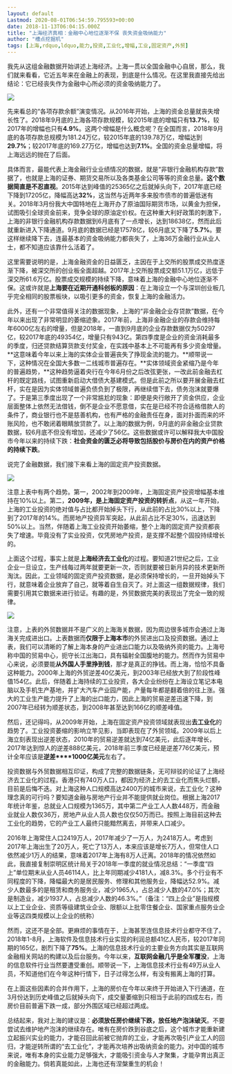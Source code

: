 ```yaml
---
layout: default
Lastmod: 2020-08-01T06:54:59.795593+00:00
date: 2018-11-13T06:04:15.000Z
title: "上海经济真相：金融中心地位逐渐不保 丧失资金吸纳能力"
author: "槽点挖掘机"
tags: [上海,rdquo,ldquo,能力,投资,工业化,增幅,工业,固定资产,外贸]
---
```



我先从这组金融数据开始讲述上海经济。上海一贯以全国金融中心自居，那么，我们就来看看，它近五年来在金融上的表现，到底是什么情况。在这里我直接先给出结论：它已经丧失作为金融中心所必须的资金吸纳能力了。

![](https://images.weserv.nl/?url=https%3A//m1.aboluowang.com/uploadfile/2018/1113/20181113015351350.jpg)

先来看总的“各项存款余额”演变情况。从2016年开始，上海的资金总量就丧失增长性了。2018年9月底的上海各项存款规模，较2015年底的增幅只有**13.7%**，较2017年的增幅也只有**4.9%**。这两个增幅是什么概念呢？在全国而言，2018年9月底的各项存款总规模为181.24万亿，较2015年底的139.78万亿，增幅达到**29.7%**；较2017年底的169.27万亿，增幅也达到**7.1%**。全国的资金总量增幅，将上海远远的抛在了后面。

具体而言，最能代表上海金融行业业绩情况的数据，就是“非银行金融机构存款”数据了，也就是上海的证券、期货交易所以及各类基金公司等等的资金总量。**这个数据简直是不忍直视**。2015年达到峰值的25365亿之后就掉头向下，2017年底已经下降到17205亿，降幅高达**32%**，这当然与近两年多来股市债市的普遍低迷有关。2018年3月份我大中国特地在上海开办了原油国际期货市场，以黄金为担保，试图吸引全球资金前来，竞争全球的原油定价权。在这种重大利好政策的刺激下，上海的非银行金融机构存款数据到6月底有了一点增长，达到18638亿，然而此后就重新进入下降通道。9月底的数据已经是17578亿，较6月底又下降了**5.7%**。要这样继续降下去，连最基本的资金吸纳能力都丧失了，上海36万金融行业从业人士，都不知道应该靠什么活着了。

这里需要说明的是，上海金融资金的日益匮乏，主因在于上交所的股票成交热度逐渐下降，被深交所的创业板全面超越。2017年上交所股票成交额51.1万亿，远低于深交所61.6万亿。股票成交规模的持续下降，意味着上海的金融中心地位逐渐不保。这或许就是**上海要在近期开通科创板的原因**：在上海设立一个与深圳创业板几乎完全相同的股票板块，以吸引更多的资金，恢复上海的金融活力。

此外，还有一个非常值得关注的数据现象，上海的“非金融企业存贷款”数据，在今年以来出现了非常明显的萎缩迹象。2017年前，上海非金融企业的存款会维持每年6000亿左右的增量，但是2018年，一直到9月底的企业存款数据仅为50297亿，较2017年底的49354亿，增量只有943亿。第四季度是企业的资金消耗最多的季度，归还贷款结算货款支付奖金，在实践中基本上不可能再有多少资金增量。**这意味着今年以来上海的实体企业普遍丧失了挣现金流的能力。**顺带说一下，这种情况在全国大多数一二线城市普遍存在。**实体领域资金紧缩乃是今年的普遍趋势，**这种趋势逼着央行在今年6月份之后改弦更张，一改此前金融去杠杆的既定路线，试图重新启动大借债大基建模式。但是此前之所以要开展金融去杠杆，实在是因为实体领域普遍负债负到了极限，再继续借下去，债务泡沫就要爆了。于是第三季度出现了一个非常尴尬的现象：即便是央行敞开了资金供应，企业层面整体上依然无法借钱，倒不是企业不愿意借，实在是已经不符合适格借款人的条件了，商业银行也不是慈善机构，也有严格的金融责任在身，面对扑面而来的坏账风险，也不敢闭着眼睛放贷款了。以上海的数据为例，9月底的非金融企业贷款数据，较6月底不但没有增加，还减少了56亿。这些数据或许可以解释我大中国股市今年以来的持续下跌：**社会资金的匮乏必将导致包括股价与房价在内的资产价格的持续下跌**。

说完了金融数据，我们接下来看上海的固定资产投资数据。

![](https://images.weserv.nl/?url=https%3A//m1.aboluowang.com/uploadfile/2018/1113/20181113015351801.jpg)

注意上表中有两个趋势。第一，2002年到2009年，上海固定资产投资增幅基本维持在10%以上。第二，**2009年，是上海固定资产投资的转折点**，从这一年开始，上海的工业投资的绝对值与占比都开始掉头下行，从此前的占比30%以上，下降到了2017年的14%。而房地产投资异军突起，从此前占比不足30%，迅速达到50%以上。当然，伴随着上海工业投资开始萎缩，整个上海的固定资产投资都丧失了增速。毕竟没有了实业投资，仅凭房地产投资，是支撑不起整个固投持续增长的。

上面这个过程，事实上就是**上海经济去工业化**的过程。要知道21世纪之后，工业企业一旦设立，生产线每过两年就要更新一次，否则就要被日新月异的技术更新所淘汰。因此，工业领域的固定资产投资数据，是必须保持增长的，一旦开始掉头下行，就意味着企业放弃了自己，就等着自生自灭了。对上面这一组数据规律，我们需要引用其它数据来进行验证。有趣的是，外贸数据完美的表现出了完全一致的规律。

![](https://images.weserv.nl/?url=https%3A//m1.aboluowang.com/uploadfile/2018/1113/20181113015351940.jpg)

注意，上表的外贸数据并不是广义的上海海关数据，因为周边很多城市会通过上海海关完成进出口。上表数据而**仅限于上海本市**的外贸进出口及投资数据。通过上表，我们可以清晰的了解上海本身的产业进出口能力以及吸纳外资的能力。上海号称中国的贸易中心，扼守长江出海口，具有辐射全国腹地的能力。然而作为贸易中心来说，必须要能**从外国人手里挣到钱**，那才是真正的挣钱。而上海，恰恰不具备这种能力。2000年上海的外贸逆差40亿美元，到2003年已经放大到了阶段性峰值154亿。此后，伴随着上海持续的工业投资，各大企业纷纷在上海设立笔记本电脑以及手机生产基地，并扩大汽车产业园产能，产量每年都是翻着倍的往上涨。强大的工业生产能力提升了上海的出口能力，因此上海的贸易逆差迅速下降，到2007年已经转为顺差状态，到2008年甚至达到166亿的顺差峰值。

然后，还记得吗，从2009年开始，上海在固定资产投资领域就表现出**去工业化**的趋势了。工业投资萎缩的影响立竿见影，当即表现在了外贸领域。2009年以后上海立刻表现出逆差状态，2010年的贸易逆差就达到74亿美元，此后逐年增长，2017年达到惊人的逆差888亿美元，2018年前三季度已经是逆差776亿美元，预计全年应该是**逆差****1000亿美元**左右了。

投资数据与外贸数据相互印证，构成了完整的数据链条，无可辩驳的论证了上海经济去工业化的过程。香港只有740万人口，都因为经济上的去工业化而焦头烂额，目前是后悔不迭。对上海这种人口规模高达2400万的城市来说，去工业化？这种理念真的可行吗？要知道金融与房地产行业并不能提供就业岗位。根据上海2017年统计年鉴，总就业人口规模为1365万，其中第二产业工人人数448万，而金融业就业人数仅36万，房地产从业人员人数也仅仅50万而已。按照上海目前这种去工业化的趋势，它的产业工人最终只能黯然离去，并带来人口减少。

2016年上海常住人口2419万人，2017年减少了一万人，为2418万人。考虑到2017年上海出生了20万人，死亡了13万人，本来应该是增长7万人，但常住人口依然减少1万人的结果，意味着2017年上海有8万人迁离。2018年的情况依然如此，我直接复制崇明区统计局关于2018年一季度的就业情况总结：“一季度“四上”单位期末从业人员46114人，比上年同期减少4181人，减8.3%。多个行业有不同程度的下降，降幅最大的是居民服务、修理和其他服务业，降幅达52.9%。减少人数最多的是租赁和商务服务业，减少1965人，占总减少人数的47.0%；其次是制造业，减少1937人，占总减少人数的46.3%。”（备注：“四上企业”是指规模以上工业企业、资质等级建筑业企业、限额以上批零住餐企业、国家重点服务业企业等这四类规模以上企业的统称）

然而，这还不是全部。更麻烦的事情在于，上海甚至连信息技术行业都守不住了。2018年1-8月，上海软件及信息技术行业实现的利润总额41亿人民币，较2017年同期的165亿，剧烈下降了**75%**。上海的信息技术行业的主要业务方向其实是互联网金融相关网站的构建以及后台服务。今年以来，**互联网金融几乎是全军覆没**，上海的信息软件行业当然要遭受重创。顺带说一下，上海信息技术行业有49万从业人员，不知道他们在今年这种行情下，日子过得怎么样，有没有搬离上海的打算。

在上面这些因素的合并作用下，上海的房价在今年以来终于开始进入下行通道，在3月份达到历史峰值之后就掉头向下，成交量萎缩到只相当于此前的四成左右，而房价目前普遍下跌一成，部分外围区域已经超过两成。

总结起来，我对上海的建议是：**必须放任房价继续下跌，放任地产泡沫破灭**。不要尝试去维护地产泡沫的继续存在。唯有在房价跌到谷底之后，这个城市才能重新建立起振兴实业的能力，才能召回此前被它抛弃的工业，才能再次吸引产业工人的回归，才能逆转所谓的“去工业化”，才能再次培养出吸纳资金的能力。对中国的城市来说，唯有本身的实业能力足够强大，才能吸引资金与人才聚集，才能孕育出真正的金融能力。倘若真能如此，上海也还有涅槃重生的机会！
